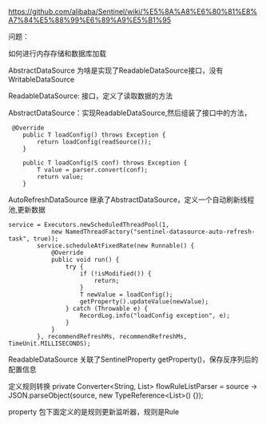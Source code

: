 https://github.com/alibaba/Sentinel/wiki/%E5%8A%A8%E6%80%81%E8%A7%84%E5%88%99%E6%89%A9%E5%B1%95

问题：

如何进行内存存储和数据库加载



AbstractDataSource 为啥是实现了ReadableDataSource接口，没有WritableDataSource


ReadableDataSource: 接口，定义了读取数据的方法


AbstractDataSource：实现ReadableDataSource,然后组装了接口中的方法，

```
 @Override
    public T loadConfig() throws Exception {
        return loadConfig(readSource());
    }

    public T loadConfig(S conf) throws Exception {
        T value = parser.convert(conf);
        return value;
    }
```

AutoRefreshDataSource 继承了AbstractDataSource，定义一个自动刷新线程池,更新数据

```
service = Executors.newScheduledThreadPool(1,
            new NamedThreadFactory("sentinel-datasource-auto-refresh-task", true));
        service.scheduleAtFixedRate(new Runnable() {
            @Override
            public void run() {
                try {
                    if (!isModified()) {
                        return;
                    }
                    T newValue = loadConfig();
                    getProperty().updateValue(newValue);
                } catch (Throwable e) {
                    RecordLog.info("loadConfig exception", e);
                }
            }
        }, recommendRefreshMs, recommendRefreshMs, TimeUnit.MILLISECONDS);

```

ReadableDataSource 关联了SentinelProperty<T> getProperty()，保存反序列后的配置信息

定义规则转换
  private Converter<String, List<FlowRule>> flowRuleListParser = source -> JSON.parseObject(source,
        new TypeReference<List<FlowRule>>() {});

property 包下面定义的是规则更新监听器，规则是Rule
